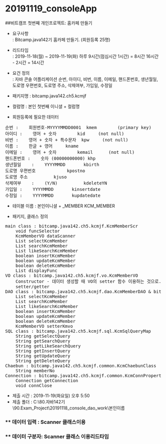 # 20191119_consoleApp
##비트캠프 첫번째 개인프로젝트: 홈카페 만들기

* 요구사항   
	: Bitcamp.java142기 홈카페 만들기. (회원등록 25명)

* 리드타임   
	: 2019-11-18(월) ~ 2019-11-19(화)
	  하루 9시간(점심시간 1시간) = 8시간
	  16시간 - 2시간 = 14시간

* 요건 정의   
	: 자바 콘솔 어플리케이션
	  순번, 아이디, 비번, 이름, 이메일, 핸드폰번호, 생년월일, 
	  도로명 우편번호, 도로명 주소, 삭제여부, 가입일, 수정일

* 패키지명 : bitcamp.java142.ch5.kcmjf
* 컬럼명 : 본인 첫번째 이니셜 + 컬럼명

* 회원등록에 필요한 데이터
<pre>
순번 :    회원번호-MYYYYMMDD0001	kmem		(primary key)   
아이디 :    영어 + 숫자		kid		(not null)   
비번 :    영어 + 숫자 + 특수문자	kpw		(not null)   
이름 :    한글 + 영어		kname   
이메일 :    영어 + 숫자		kemail		(not null)   
핸드폰번호 :    숫자 (00000000000)	khp   
생년월일	:    YYYYMMDD		kbirth   
도로명 우편번호			kpostno   
도로명 주소			kjuso   
삭제여부	:    (Y/N)			kdeleteYN   
가입일 :    YYYYMMDD		kinsertdate   
수정일 :    YYYYMMDD		kupdatedate
</pre>
* 테이블 이름 : 본인이니셜 + _MEMBER		KCM_MEMBER

* 패키지, 클래스 정의
<pre>
main class : bitcamp.java142.ch5.kcmjf.KcmMemberScr
	void funcSelector
	KcmMemberVO dataScanner
	List<KcmMemberVO> selectKcmMember
	List<KcmMemberVO> searchKcmMember
	List<KcmMemberVO> likeSearchKcmMember
	boolean insertKcmMember
	boolean updateKcmMember
	boolean deleteKcmMember
	List<KcmMemberVO> displayFunc
VO class : bitcamp.java142.ch5.kcmjf.vo.KcmMemberVO
	Constructor - 데이터 생성할 때 VO의 setter 함수 이용하는 것으로. -> 기본 생성자만
	setter/getter
DAO class : bitcamp.java142.ch5.kcmjf.dao.KcmMemberDAO & bitcamp.java142.ch5.kcmjf.dao.KcmMemberDAOImpl
	List<KcmMemberVO> selectKcmMember
	List<KcmMemberVO> searchKcmMember
	List<KcmMemberVO> likeSearchKcmMember
	boolean insertKcmMember
	boolean updateKcmMember
	boolean deleteKcmMember 
	KcmMemberVO setterKmvo
SQL class : bitcamp.java142.ch5.kcmjf.sql.KcmSqlQueryMap
	String getSelectQuery
	String getSearchQuery
	String getLikeSearchQuery
	String getInsertQuery
	String getUpdateQuery
	String getDeleteQuery
Chaebun : bitcamp.java142.ch5.kcmjf.common.KcmChaebunClass
	String memberNo
Connection : bitcamp.java142.ch5.kcmjf.common.KcmConnProperty
	Connection getConnection
	void connClose
</pre>
* 제출 시간 : 2019-11-19(화요일) 오후 5:50
* 제출 폴더 : C:\80.자바142기\90.Exam_Project\20191118_console_dao_work\본인이름

### ** 데이터 입력 : Scanner 클래스이용
### ** 데이터 구분자: Scanner 클래스 이용리드타임   